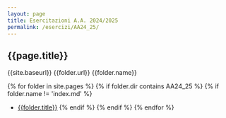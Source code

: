 ```yaml
---
layout: page
title: Esercitazioni A.A. 2024/2025
permalink: /esercizi/AA24_25/
---
```


## {{page.title}}

{{site.baseurl}}
{{folder.url}}
{{folder.name}}

{% for folder in site.pages %}
{% if folder.dir contains AA24_25 %}
{% if folder.name != 'index.md' %}

- [{{folder.title}}]({{site.baseurl}}{{folder.url}}{{folder.name}})
  {% endif %}
  {% endif %}
  {% endfor %}
